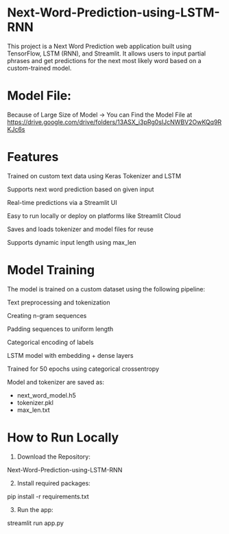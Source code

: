 # Next-Word-Prediction-using-LSTM-RNN
This project is a Next Word Prediction web application built using TensorFlow, LSTM (RNN), and Streamlit. It allows users to input partial phrases and get predictions for the next most likely word based on a custom-trained model.

# Model File:

Because of Large Size of Model -> You can Find the Model File at https://drive.google.com/drive/folders/13ASX_i3pRg0sIJcNWBV2OwKQq9RKJc6s

# Features

Trained on custom text data using Keras Tokenizer and LSTM

Supports next word prediction based on given input

Real-time predictions via a Streamlit UI

Easy to run locally or deploy on platforms like Streamlit Cloud

Saves and loads tokenizer and model files for reuse

Supports dynamic input length using max_len

# Model Training

The model is trained on a custom dataset using the following pipeline:

Text preprocessing and tokenization

Creating n-gram sequences

Padding sequences to uniform length

Categorical encoding of labels

LSTM model with embedding + dense layers

Trained for 50 epochs using categorical crossentropy

Model and tokenizer are saved as:

- next_word_model.h5
- tokenizer.pkl
- max_len.txt

# How to Run Locally

1. Download the Repository:

Next-Word-Prediction-using-LSTM-RNN

2. Install required packages:

pip install -r requirements.txt

3. Run the app:

streamlit run app.py

